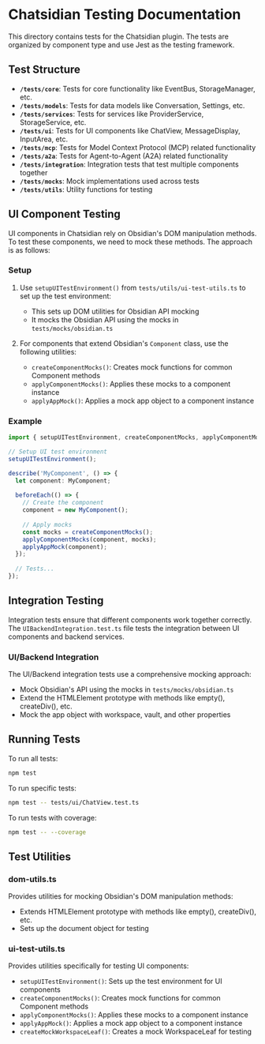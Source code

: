 # Chatsidian Testing Documentation

This directory contains tests for the Chatsidian plugin. The tests are organized by component type and use Jest as the testing framework.

## Test Structure

- **`/tests/core`**: Tests for core functionality like EventBus, StorageManager, etc.
- **`/tests/models`**: Tests for data models like Conversation, Settings, etc.
- **`/tests/services`**: Tests for services like ProviderService, StorageService, etc.
- **`/tests/ui`**: Tests for UI components like ChatView, MessageDisplay, InputArea, etc.
- **`/tests/mcp`**: Tests for Model Context Protocol (MCP) related functionality
- **`/tests/a2a`**: Tests for Agent-to-Agent (A2A) related functionality
- **`/tests/integration`**: Integration tests that test multiple components together
- **`/tests/mocks`**: Mock implementations used across tests
- **`/tests/utils`**: Utility functions for testing

## UI Component Testing

UI components in Chatsidian rely on Obsidian's DOM manipulation methods. To test these components, we need to mock these methods. The approach is as follows:

### Setup

1. Use `setupUITestEnvironment()` from `tests/utils/ui-test-utils.ts` to set up the test environment:
   - This sets up DOM utilities for Obsidian API mocking
   - It mocks the Obsidian API using the mocks in `tests/mocks/obsidian.ts`

2. For components that extend Obsidian's `Component` class, use the following utilities:
   - `createComponentMocks()`: Creates mock functions for common Component methods
   - `applyComponentMocks()`: Applies these mocks to a component instance
   - `applyAppMock()`: Applies a mock app object to a component instance

### Example

```typescript
import { setupUITestEnvironment, createComponentMocks, applyComponentMocks, applyAppMock } from '../utils/ui-test-utils';

// Setup UI test environment
setupUITestEnvironment();

describe('MyComponent', () => {
  let component: MyComponent;
  
  beforeEach(() => {
    // Create the component
    component = new MyComponent();
    
    // Apply mocks
    const mocks = createComponentMocks();
    applyComponentMocks(component, mocks);
    applyAppMock(component);
  });
  
  // Tests...
});
```

## Integration Testing

Integration tests ensure that different components work together correctly. The `UIBackendIntegration.test.ts` file tests the integration between UI components and backend services.

### UI/Backend Integration

The UI/Backend integration tests use a comprehensive mocking approach:
- Mock Obsidian's API using the mocks in `tests/mocks/obsidian.ts`
- Extend the HTMLElement prototype with methods like empty(), createDiv(), etc.
- Mock the app object with workspace, vault, and other properties

## Running Tests

To run all tests:

```bash
npm test
```

To run specific tests:

```bash
npm test -- tests/ui/ChatView.test.ts
```

To run tests with coverage:

```bash
npm test -- --coverage
```

## Test Utilities

### dom-utils.ts

Provides utilities for mocking Obsidian's DOM manipulation methods:
- Extends HTMLElement prototype with methods like empty(), createDiv(), etc.
- Sets up the document object for testing

### ui-test-utils.ts

Provides utilities specifically for testing UI components:
- `setupUITestEnvironment()`: Sets up the test environment for UI components
- `createComponentMocks()`: Creates mock functions for common Component methods
- `applyComponentMocks()`: Applies these mocks to a component instance
- `applyAppMock()`: Applies a mock app object to a component instance
- `createMockWorkspaceLeaf()`: Creates a mock WorkspaceLeaf for testing
